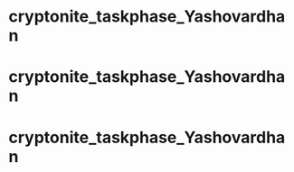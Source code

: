 # cryptonite_taskphase_Yashovardhan
# cryptonite_taskphase_Yashovardhan
# cryptonite_taskphase_Yashovardhan
